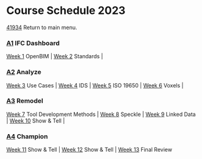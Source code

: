 # Course Schedule  2023
[41934](/) Return to main menu.

<!-- a menu for the schedule-->

### [A1] IFC Dashboard  

[Week 1](/41934/Schedule/01)  OpenBIM  |
[Week 2](/41934/Schedule/02)  Standards |

### [A2] Analyze 

[Week 3](/41934/Schedule/03) Use Cases |
[Week 4](/41934/Schedule/04) IDS |
[Week 5](/41934/Schedule/05) ISO 19650 |
[Week 6](/41934/Schedule/06) Voxels |

### [A3] Remodel

[Week 7](/41934/Schedule/07) Tool Development Methods |
[Week 8](/41934/Schedule/08) Speckle |
[Week 9](/41934/Schedule/09) Linked Data |
[Week 10](/41934/Schedule/10) Show & Tell |

### [A4] Champion 

[Week 11](/41934/Schedule/11) Show & Tell |
[Week 12](/41934/Schedule/12) Show & Tell |
[Week 13](/41934/Schedule/13) Final Review


<!-- LINKS -->
[A1]: /41934/Assignments/A1
[A2]: /41934/Assignments/A2
[A3]: /41934/Assignments/A3
[A4]: /41934/Assignments/A4
[BIM]: /41934/Concepts/BIM
[(Open)BIM]: /41934/Concepts/OpenBIM
[entities]: /41934/Concepts/Entities
[properties]: /41934/Concepts/Properties
